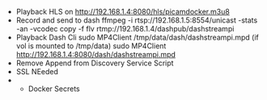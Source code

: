
* Playback HLS on http://192.168.1.4:8080/hls/picamdocker.m3u8
* Record and send to dash
    ffmpeg -i rtsp://192.168.1.5:8554/unicast  -stats -an -vcodec copy -f flv rtmp://192.168.1.4/dashpub/dashstreampi
* Playback Dash Cli sudo MP4Client /tmp/data/dash/dashstreampi.mpd  (if vol is mounted to /tmp/data)
 sudo MP4Client http://192.168.1.4:8080/dash/dashstreampi.mpd
*  Remove Append from Discovery Service Script
*  SSL NEeded
*  * Docker Secrets

